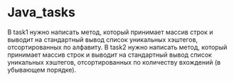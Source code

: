 # Java_tasks

В task1 нужно написать метод, который принимает массив строк и выводит на стандартный вывод список уникальных хэштегов, отсортированных по алфавиту. 
В task2 нужно написать метод, который принимает массив строк и выводит на стандартный вывод список уникальных хэштегов, отсортированных по количеству вхождений (в убывающем порядке).  
